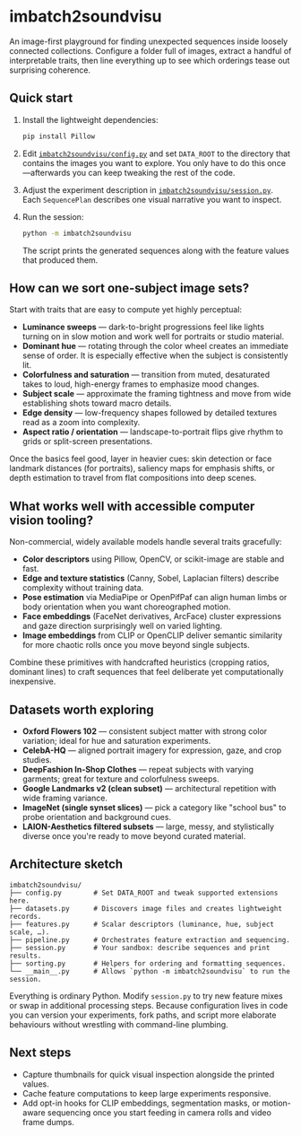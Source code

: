 # imbatch2soundvisu

An image-first playground for finding unexpected sequences inside loosely
connected collections.  Configure a folder full of images, extract a handful of
interpretable traits, then line everything up to see which orderings tease out
surprising coherence.

## Quick start

1. Install the lightweight dependencies:

   ```bash
   pip install Pillow
   ```

2. Edit [`imbatch2soundvisu/config.py`](imbatch2soundvisu/config.py) and set
   `DATA_ROOT` to the directory that contains the images you want to explore.
   You only have to do this once—afterwards you can keep tweaking the rest of
   the code.

3. Adjust the experiment description in
   [`imbatch2soundvisu/session.py`](imbatch2soundvisu/session.py).  Each
   `SequencePlan` describes one visual narrative you want to inspect.

4. Run the session:

   ```bash
   python -m imbatch2soundvisu
   ```

   The script prints the generated sequences along with the feature values that
   produced them.

## How can we sort one-subject image sets?

Start with traits that are easy to compute yet highly perceptual:

* **Luminance sweeps** — dark-to-bright progressions feel like lights turning on
  in slow motion and work well for portraits or studio material.
* **Dominant hue** — rotating through the color wheel creates an immediate sense
  of order.  It is especially effective when the subject is consistently lit.
* **Colorfulness and saturation** — transition from muted, desaturated takes to
  loud, high-energy frames to emphasize mood changes.
* **Subject scale** — approximate the framing tightness and move from wide
  establishing shots toward macro details.
* **Edge density** — low-frequency shapes followed by detailed textures read as
  a zoom into complexity.
* **Aspect ratio / orientation** — landscape-to-portrait flips give rhythm to
  grids or split-screen presentations.

Once the basics feel good, layer in heavier cues: skin detection or face
landmark distances (for portraits), saliency maps for emphasis shifts, or depth
estimation to travel from flat compositions into deep scenes.

## What works well with accessible computer vision tooling?

Non-commercial, widely available models handle several traits gracefully:

* **Color descriptors** using Pillow, OpenCV, or scikit-image are stable and
  fast.
* **Edge and texture statistics** (Canny, Sobel, Laplacian filters) describe
  complexity without training data.
* **Pose estimation** via MediaPipe or OpenPifPaf can align human limbs or body
  orientation when you want choreographed motion.
* **Face embeddings** (FaceNet derivatives, ArcFace) cluster expressions and
  gaze direction surprisingly well on varied lighting.
* **Image embeddings** from CLIP or OpenCLIP deliver semantic similarity for
  more chaotic rolls once you move beyond single subjects.

Combine these primitives with handcrafted heuristics (cropping ratios, dominant
lines) to craft sequences that feel deliberate yet computationally inexpensive.

## Datasets worth exploring

* **Oxford Flowers 102** — consistent subject matter with strong color
  variation; ideal for hue and saturation experiments.
* **CelebA-HQ** — aligned portrait imagery for expression, gaze, and crop
  studies.
* **DeepFashion In-Shop Clothes** — repeat subjects with varying garments; great
  for texture and colorfulness sweeps.
* **Google Landmarks v2 (clean subset)** — architectural repetition with wide
  framing variance.
* **ImageNet (single synset slices)** — pick a category like "school bus" to
  probe orientation and background cues.
* **LAION-Aesthetics filtered subsets** — large, messy, and stylistically
  diverse once you're ready to move beyond curated material.

## Architecture sketch

```
imbatch2soundvisu/
├── config.py        # Set DATA_ROOT and tweak supported extensions here.
├── datasets.py      # Discovers image files and creates lightweight records.
├── features.py      # Scalar descriptors (luminance, hue, subject scale, …).
├── pipeline.py      # Orchestrates feature extraction and sequencing.
├── session.py       # Your sandbox: describe sequences and print results.
├── sorting.py       # Helpers for ordering and formatting sequences.
└── __main__.py      # Allows `python -m imbatch2soundvisu` to run the session.
```

Everything is ordinary Python.  Modify `session.py` to try new feature mixes or
swap in additional processing steps.  Because configuration lives in code you
can version your experiments, fork paths, and script more elaborate behaviours
without wrestling with command-line plumbing.

## Next steps

* Capture thumbnails for quick visual inspection alongside the printed values.
* Cache feature computations to keep large experiments responsive.
* Add opt-in hooks for CLIP embeddings, segmentation masks, or motion-aware
  sequencing once you start feeding in camera rolls and video frame dumps.
